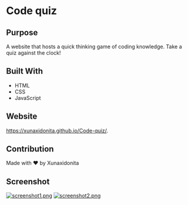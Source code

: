 # Code quiz

## Purpose

A website that hosts a quick thinking game of coding knowledge. Take a quiz against the clock!

## Built With

- HTML
- CSS
- JavaScript

## Website

 https://xunaxidonita.github.io/Code-quiz/.

## Contribution

Made with ❤️ by Xunaxidonita

## Screenshot

[![screenshot1.png](https://i.postimg.cc/9QGLy0FM/screenshot1.png)](https://postimg.cc/0zyGs8SR)
[![screenshot2.png](https://i.postimg.cc/DznB6h8c/screenshot2.png)](https://postimg.cc/87XRkqdF)
